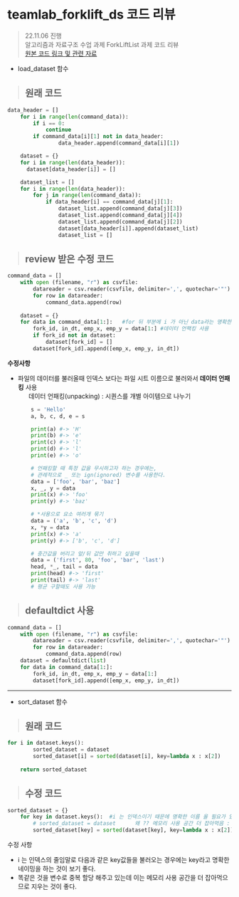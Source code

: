 # teamlab_forklift_ds 코드 리뷰 
> 22.11.06 진행 <br>
> 알고리즘과 자료구조 수업 과제 ForkLiftList 과제 코드 리뷰<br>
> [원본 코드 링크 및 관련 자료](https://github.com/pizzalist/dsaa-2022/tree/main/dsaa/teamlab_forklift_ds)
+ load_dataset 함수
> ## 원래 코드
```python
data_header = []
    for i in range(len(command_data)):
        if i == 0:
            continue
        if command_data[i][1] not in data_header:
                data_header.append(command_data[i][1])  

    dataset = {}
    for i in range(len(data_header)):
      dataset[data_header[i]] = []

    dataset_list = []
    for i in range(len(data_header)):
        for j in range(len(command_data)):
            if data_header[i] == command_data[j][1]:
                dataset_list.append(command_data[j][3])
                dataset_list.append(command_data[j][4]) 
                dataset_list.append(command_data[j][2])
                dataset[data_header[i]].append(dataset_list)
                dataset_list = []
```
> ## review 받은 수정 코드
```python
command_data = []
    with open (filename, "r") as csvfile:
        datareader = csv.reader(csvfile, delimiter=',', quotechar='"')
        for row in datareader:
            command_data.append(row)
    
    dataset = {}
    for data in command_data[1:]:   #for 뒤 부분에 i 가 아닌 data라는 명확한 이름을 정해줌 
        fork_id, in_dt, emp_x, emp_y = data[1:] #데이터 언팩킹 사용
        if fork_id not in dataset:
            dataset[fork_id] = []
        dataset[fork_id].append([emp_x, emp_y, in_dt])
```
**수정사항**
+ 파일의 데이터를 불러올때 인덱스 보다는 파일 시트 이름으로 불러와서 **데이터 언패킹** 사용
  <ul> 데이터 언패킹(unpacking) : 시퀀스를 개별 아이템으로 나누기
```python
    s = 'Hello'
    a, b, c, d, e = s

    print(a) #-> 'H'
    print(b) #-> 'e'
    print(c) #-> 'l'
    print(d) #-> 'l'
    print(e) #-> 'o'

    # 언패킹할 때 특정 값을 무시하고자 하는 경우에는,
    # 관례적으로 _ 또는 ign(ignored) 변수를 사용한다.
    data = ['foo', 'bar', 'baz']
    x, _, y = data
    print(x) #-> 'foo'
    print(y) #-> 'baz'

    # *사용으로 요소 여러개 묶기 
    data = ('a', 'b', 'c', 'd')
    x, *y = data
    print(x) #-> 'a'
    print(y) #-> ['b', 'c', 'd']

    # 중간값을 버리고 앞/뒤 값만 취하고 싶을때
    data = ('first', 80, 'foo', 'bar', 'last')
    head, *_, tail = data
    print(head) #-> 'first'
    print(tail) #-> 'last'
    # 평균 구할때도 사용 가능
```
  
  </ul>


> ## defaultdict 사용
```python
command_data = []
    with open (filename, "r") as csvfile:
        datareader = csv.reader(csvfile, delimiter=',', quotechar='"')
        for row in datareader:
            command_data.append(row)
    dataset = defaultdict(list)
    for data in command_data[1:]:
        fork_id, in_dt, emp_x, emp_y = data[1:]
        dataset[fork_id].append([emp_x, emp_y, in_dt])
```
---
+ sort_dataset 함수
> ## 원래 코드
```python
for i in dataset.keys():
        sorted_dataset = dataset
        sorted_dataset[i] = sorted(dataset[i], key=lambda x : x[2])
    
    return sorted_dataset
```

> ## 수정 코드
```python
sorted_dataset = {}
    for key in dataset.keys():  #i 는 인덱스이기 때문에 명확한 이름 올 필요가 있다.
        # sorted_dataset = dataset      왜 ?? 메모리 사용 공간 더 잡아먹음 : 지우기 
        sorted_dataset[key] = sorted(dataset[key], key=lambda x : x[2])
```
수정 사항
<ul>
<li>i 는 인덱스의 줄임말로 다음과 같은 key값들을 불러오는 경우에는 key라고 명확한 네이밍을 하는 것이 보기 좋다.
<li>똑같은 것을 변수로 중복 할당 해주고 있는데 이는 메모리 사용 공간을 더 잡아먹으므로 지우는 것이 좋다.
</ul>
